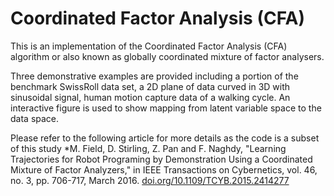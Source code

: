 # Coordinated Factor Analysis (CFA)

This is an implementation of the Coordinated Factor Analysis (CFA) algorithm or also known as globally coordinated mixture of factor analysers.

Three demonstrative examples are provided including a portion of the benchmark SwissRoll data set, a 2D plane of data curved in 3D with sinusoidal signal, human motion capture data of a walking cycle. An interactive figure is used to show mapping from latent variable space to the data space.

Please refer to the following article for more details as the code is a subset of this study
*M. Field, D. Stirling, Z. Pan and F. Naghdy, "Learning Trajectories for Robot Programing by Demonstration Using a Coordinated Mixture of Factor Analyzers," in IEEE Transactions on Cybernetics, vol. 46, no. 3, pp. 706-717, March 2016. [doi.org/10.1109/TCYB.2015.2414277](https://doi.org/10.1109/TCYB.2015.2414277 "Learning Trajectories for Robot Programing by Demonstration Using a Coordinated Mixture of Factor Analyzers")
